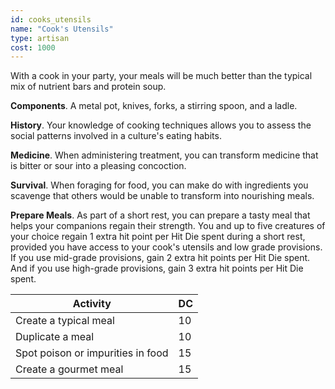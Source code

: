 ```yaml
---
id: cooks_utensils
name: "Cook's Utensils"
type: artisan
cost: 1000
---
```


With a cook in your party, your meals will be much better than the typical mix of nutrient bars and protein soup.

__Components__. A metal pot, knives, forks, a stirring spoon, and a ladle.

__History__. Your knowledge of cooking techniques allows you to assess the social patterns involved in a culture's eating habits.

__Medicine__. When administering treatment, you can transform medicine that is bitter or sour into a pleasing concoction.

__Survival__. When foraging for food, you can make do with ingredients you scavenge that others would be unable to transform
into nourishing meals.

__Prepare Meals__. As part of a short rest, you can prepare a tasty meal that helps your companions regain their strength.
You and up to five creatures of your choice regain 1 extra hit point per Hit Die spent during a short rest, provided you have
access to your cook's utensils and low grade provisions. If you use mid-grade provisions, gain 2 extra hit points per Hit Die
spent. And if you use high-grade provisions, gain 3 extra hit points per Hit Die spent.

Activity | DC
--- | ---
Create a typical meal	| 10
Duplicate a meal | 10
Spot poison or impurities in food | 15
Create a gourmet meal | 15